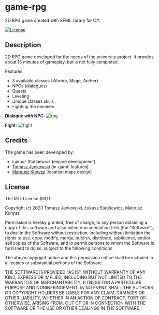 # game-rpg
2D RPG game created with SFML library for C#.

[![License](http://img.shields.io/:license-mit-blue.svg?style=flat-square)](http://badges.mit-license.org)

## Description
2D RPG game developed for the needs of the university project. It provdes about 15 minutes of gameplay, but is not fully completed.

Features:
- 3 available classes (Warrior, Mage, Archer)
- NPCs (dialogues)
- Quests
- Leveling
- Unique classes skills
- Fighting the enemies

**Dialogue with NPC:**
![rpg](https://user-images.githubusercontent.com/48838669/85048709-fc559f00-b193-11ea-9788-fdad98ee54ec.PNG)

**Fight:**
![fight](https://user-images.githubusercontent.com/48838669/85048706-fbbd0880-b193-11ea-946d-4c805c701df3.PNG)

## Credits
The game has been developed by:
- Łukasz Statkiewicz (engine development)
- [Tomasz Jankowski](https://github.com/tomasz-jankowski) (in-game features)
- [Mateusz Kunysz](https://github.com/key999) (location maps design)

## License
 
The MIT License (MIT)

Copyright (c) 2020 Tomasz Jankowski, Łukasz Statkiewicz, Mateusz Kunysz

Permission is hereby granted, free of charge, to any person obtaining a copy of this software and associated documentation files (the "Software"), to deal in the Software without restriction, including without limitation the rights to use, copy, modify, merge, publish, distribute, sublicense, and/or sell copies of the Software, and to permit persons to whom the Software is furnished to do so, subject to the following conditions:

The above copyright notice and this permission notice shall be included in all copies or substantial portions of the Software.

THE SOFTWARE IS PROVIDED "AS IS", WITHOUT WARRANTY OF ANY KIND, EXPRESS OR IMPLIED, INCLUDING BUT NOT LIMITED TO THE WARRANTIES OF MERCHANTABILITY, FITNESS FOR A PARTICULAR PURPOSE AND NONINFRINGEMENT. IN NO EVENT SHALL THE AUTHORS OR COPYRIGHT HOLDERS BE LIABLE FOR ANY CLAIM, DAMAGES OR OTHER LIABILITY, WHETHER IN AN ACTION OF CONTRACT, TORT OR OTHERWISE, ARISING FROM, OUT OF OR IN CONNECTION WITH THE SOFTWARE OR THE USE OR OTHER DEALINGS IN THE SOFTWARE.
